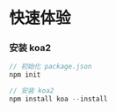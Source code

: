 # 快速体验

### 安装 koa2

```js
// 初始化 package.json
npm init

// 安装 koa2
npm install koa --install
```
```



